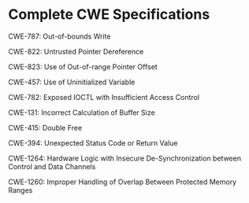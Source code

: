 

# Complete CWE Specifications

CWE-787: Out-of-bounds Write

CWE-822: Untrusted Pointer Dereference

CWE-823: Use of Out-of-range Pointer Offset

CWE-457: Use of Uninitialized Variable

CWE-782: Exposed IOCTL with Insufficient Access Control

CWE-131: Incorrect Calculation of Buffer Size

CWE-415: Double Free

CWE-394: Unexpected Status Code or Return Value

CWE-1264: Hardware Logic with Insecure De-Synchronization between Control and Data Channels

CWE-1260: Improper Handling of Overlap Between Protected Memory Ranges